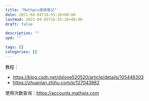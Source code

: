 ```yaml
---
title: "Mathpix使用笔记"
date: 2021-04-04T16:55:26+08:00
lastmod: 2021-04-05T16:55:26+08:00
draft: false

description: ""
upd: ""

tags: []
categories: []
---
```


教程：

- https://blog.csdn.net/dxlove520520/article/details/105446303
- https://zhuanlan.zhihu.com/p/127043982

使用次数查询：https://accounts.mathpix.com